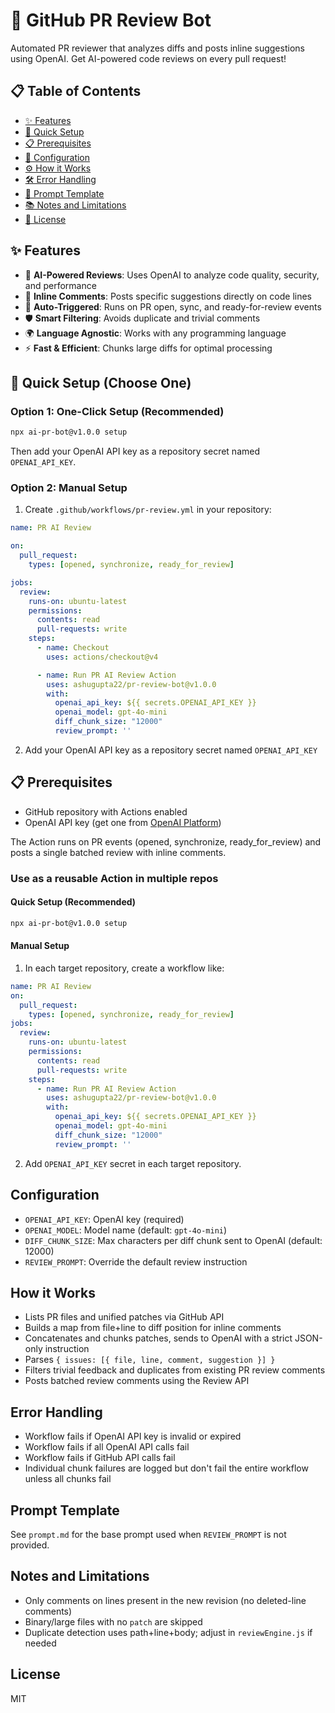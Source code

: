 # 🤖 GitHub PR Review Bot

Automated PR reviewer that analyzes diffs and posts inline suggestions using OpenAI. Get AI-powered code reviews on every pull request!

## 📋 Table of Contents

- [✨ Features](#-features)
- [🚀 Quick Setup](#-quick-setup-choose-one)
- [📋 Prerequisites](#-prerequisites)
- [🔧 Configuration](#configuration)
- [⚙️ How it Works](#how-it-works)
- [🛠️ Error Handling](#error-handling)
- [📝 Prompt Template](#prompt-template)
- [📚 Notes and Limitations](#notes-and-limitations)
- [📄 License](#license)

## ✨ Features

- 🤖 **AI-Powered Reviews**: Uses OpenAI to analyze code quality, security, and performance
- 📝 **Inline Comments**: Posts specific suggestions directly on code lines
- 🔄 **Auto-Triggered**: Runs on PR open, sync, and ready-for-review events
- 🛡️ **Smart Filtering**: Avoids duplicate and trivial comments
- 🌍 **Language Agnostic**: Works with any programming language
- ⚡ **Fast & Efficient**: Chunks large diffs for optimal processing

## 🚀 Quick Setup (Choose One)

### Option 1: One-Click Setup (Recommended)
```bash
npx ai-pr-bot@v1.0.0 setup
```
Then add your OpenAI API key as a repository secret named `OPENAI_API_KEY`.

### Option 2: Manual Setup
1. Create `.github/workflows/pr-review.yml` in your repository:
```yaml
name: PR AI Review

on:
  pull_request:
    types: [opened, synchronize, ready_for_review]

jobs:
  review:
    runs-on: ubuntu-latest
    permissions:
      contents: read
      pull-requests: write
    steps:
      - name: Checkout
        uses: actions/checkout@v4

      - name: Run PR AI Review Action
        uses: ashugupta22/pr-review-bot@v1.0.0
        with:
          openai_api_key: ${{ secrets.OPENAI_API_KEY }}
          openai_model: gpt-4o-mini
          diff_chunk_size: "12000"
          review_prompt: ''
```

2. Add your OpenAI API key as a repository secret named `OPENAI_API_KEY`

## 📋 Prerequisites

- GitHub repository with Actions enabled
- OpenAI API key (get one from [OpenAI Platform](https://platform.openai.com/api-keys))

The Action runs on PR events (opened, synchronize, ready_for_review) and posts a single batched review with inline comments.

### Use as a reusable Action in multiple repos

#### Quick Setup (Recommended)
```bash
npx ai-pr-bot@v1.0.0 setup
```

#### Manual Setup
1. In each target repository, create a workflow like:
```yaml
name: PR AI Review
on:
  pull_request:
    types: [opened, synchronize, ready_for_review]
jobs:
  review:
    runs-on: ubuntu-latest
    permissions:
      contents: read
      pull-requests: write
    steps:
      - name: Run PR AI Review Action
        uses: ashugupta22/pr-review-bot@v1.0.0
        with:
          openai_api_key: ${{ secrets.OPENAI_API_KEY }}
          openai_model: gpt-4o-mini
          diff_chunk_size: "12000"
          review_prompt: ''
```
2. Add `OPENAI_API_KEY` secret in each target repository.

## Configuration
- `OPENAI_API_KEY`: OpenAI key (required)
- `OPENAI_MODEL`: Model name (default: `gpt-4o-mini`)
- `DIFF_CHUNK_SIZE`: Max characters per diff chunk sent to OpenAI (default: 12000)
- `REVIEW_PROMPT`: Override the default review instruction

## How it Works
- Lists PR files and unified patches via GitHub API
- Builds a map from file+line to diff position for inline comments
- Concatenates and chunks patches, sends to OpenAI with a strict JSON-only instruction
- Parses `{ issues: [{ file, line, comment, suggestion }] }`
- Filters trivial feedback and duplicates from existing PR review comments
- Posts batched review comments using the Review API

## Error Handling
- Workflow fails if OpenAI API key is invalid or expired
- Workflow fails if all OpenAI API calls fail
- Workflow fails if GitHub API calls fail
- Individual chunk failures are logged but don't fail the entire workflow unless all chunks fail

## Prompt Template
See `prompt.md` for the base prompt used when `REVIEW_PROMPT` is not provided.

## Notes and Limitations
- Only comments on lines present in the new revision (no deleted-line comments)
- Binary/large files with no `patch` are skipped
- Duplicate detection uses path+line+body; adjust in `reviewEngine.js` if needed

## License
MIT

